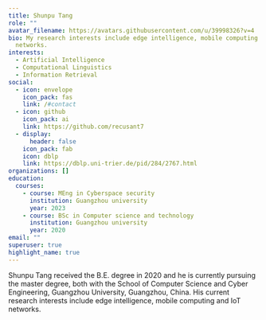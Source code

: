 ```yaml
---
title: Shunpu Tang
role: ""
avatar_filename: https://avatars.githubusercontent.com/u/39998326?v=4
bio: My research interests include edge intelligence, mobile computing and IoT
  networks.
interests:
  - Artificial Intelligence
  - Computational Linguistics
  - Information Retrieval
social:
  - icon: envelope
    icon_pack: fas
    link: /#contact
  - icon: github
    icon_pack: ai
    link: https://github.com/recusant7
  - display:
      header: false
    icon_pack: fab
    icon: dblp
    link: https://dblp.uni-trier.de/pid/284/2767.html
organizations: []
education:
  courses:
    - course: MEng in Cyberspace security
      institution: Guangzhou university
      year: 2023
    - course: BSc in Computer science and technology
      institution: Guangzhou university
      year: 2020
email: ""
superuser: true
highlight_name: true
---
```

Shunpu Tang received the B.E. degree in 2020 and he is currently pursuing the master degree, both with the School of Computer Science and Cyber Engineering, Guangzhou University, Guangzhou, China. His current research interests include edge intelligence, mobile computing and IoT networks.
